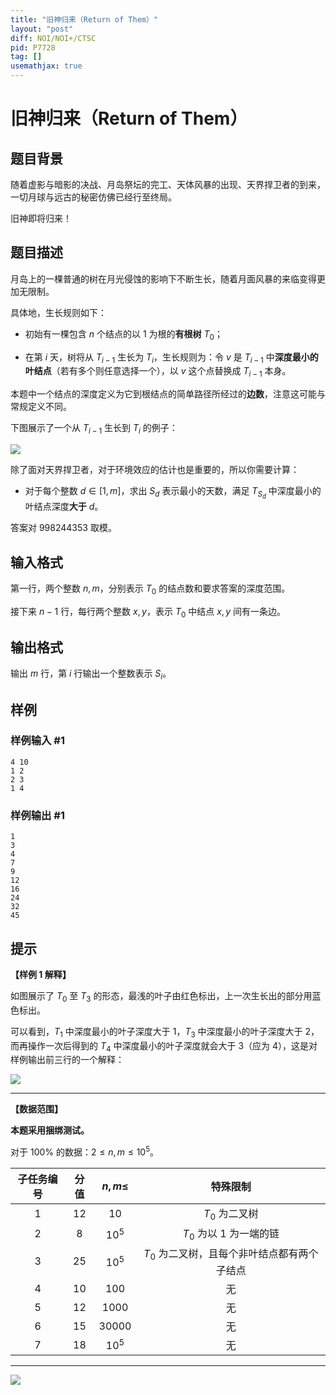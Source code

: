 ```yaml
---
title: "旧神归来（Return of Them）"
layout: "post"
diff: NOI/NOI+/CTSC
pid: P7728
tag: []
usemathjax: true
---
```


# 旧神归来（Return of Them）
## 题目背景

随着虚影与暗影的决战、月岛祭坛的完工、天体风暴的出现、天界捍卫者的到来，一切月球与远古的秘密仿佛已经行至终局。

旧神即将归来！
## 题目描述

月岛上的一棵普通的树在月光侵蚀的影响下不断生长，随着月面风暴的来临变得更加无限制。

具体地，生长规则如下：

- 初始有一棵包含 $n$ 个结点的以 $1$ 为根的**有根树** $T_0$；

- 在第 $i$ 天，树将从 $T_{i - 1}$ 生长为 $T_i$，生长规则为：令 $v$ 是 $T_{i - 1}$ 中**深度最小的叶结点**（若有多个则任意选择一个），以 $v$ 这个点替换成 $T_{i - 1}$ 本身。

本题中一个结点的深度定义为它到根结点的简单路径所经过的**边数**，注意这可能与常规定义不同。

下图展示了一个从 $T_{i-1}$ 生长到 $T_i$ 的例子：

![](https://cdn.luogu.com.cn/upload/image_hosting/xvm6j7po.png)

除了面对天界捍卫者，对于环境效应的估计也是重要的，所以你需要计算：

- 对于每个整数 $d \in [1, m]$，求出 $S_d$ 表示最小的天数，满足 $T_{S_d}$ 中深度最小的叶结点深度**大于** $d$。

答案对 $998244353$ 取模。
## 输入格式

第一行，两个整数 $n, m$，分别表示 $T_0$ 的结点数和要求答案的深度范围。

接下来 $n - 1$ 行，每行两个整数 $x, y$，表示 $T_0$ 中结点 $x, y$ 间有一条边。
## 输出格式

输出 $m$ 行，第 $i$ 行输出一个整数表示 $S_i$。
## 样例

### 样例输入 #1
```
4 10
1 2
2 3
1 4

```
### 样例输出 #1
```
1
3
4
7
9
12
16
24
32
45

```
## 提示

**【样例 1 解释】**

如图展示了 $T_0$ 至 $T_3$ 的形态，最浅的叶子由红色标出，上一次生长出的部分用蓝色标出。

可以看到，$T_1$ 中深度最小的叶子深度大于 $1$，$T_3$ 中深度最小的叶子深度大于 $2$，而再操作一次后得到的 $T_4$ 中深度最小的叶子深度就会大于 $3$（应为 $4$），这是对样例输出前三行的一个解释：

![](https://cdn.luogu.com.cn/upload/image_hosting/n3lwnaol.png)

---

**【数据范围】**

**本题采用捆绑测试。**

对于 $100 \%$ 的数据：$2 \le n, m \le {10}^5$。

| 子任务编号 | 分值 | $n, m \le$ | 特殊限制 |
|:-:|:-:|:-:|:-:|
| $1$ | $12$ | $10$ | $T_0$ 为二叉树 |
| $2$ | $8$ | ${10}^5$ | $T_0$ 为以 $1$ 为一端的链 |
| $3$ | $25$ | ${10}^5$ | $T_0$ 为二叉树，且每个非叶结点都有两个子结点 |
| $4$ | $10$ | $100$ | 无 |
| $5$ | $12$ | $1000$ | 无 |
| $6$ | $15$ | $30000$ | 无 |
| $7$ | $18$ | ${10}^5$ | 无 |

---

![](https://cdn.luogu.com.cn/upload/image_hosting/qqzp89ei.png)
